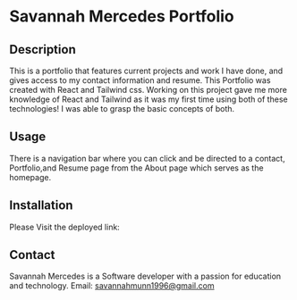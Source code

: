 # Savannah Mercedes Portfolio

## Description

This is a portfolio that features current projects and work I have done, and gives access to my contact information and resume. This Portfolio was created with React and Tailwind css. Working on this project gave me more knowledge of React and Tailwind as it was my first time using both of these technologies! I was able to grasp the basic concepts of both.

## Usage

There is a navigation bar where you can click and be directed to a contact, Portfolio,and Resume page from the About page which serves as the homepage.

## Installation

Please Visit the deployed link:

## Contact

Savannah Mercedes is a Software developer with a passion for education and technology. Email: savannahmunn1996@gmail.com
